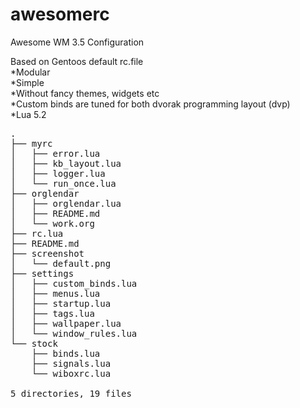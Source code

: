 awesomerc
=========

Awesome WM 3.5 Configuration

Based on Gentoos default rc.file<br>
*Modular<br>
*Simple<br>
*Without fancy themes, widgets etc<br>
*Custom binds are tuned for both dvorak programming layout (dvp)<br>
*Lua 5.2<br>

<pre>
.
├── myrc
│   ├── error.lua
│   ├── kb_layout.lua
│   ├── logger.lua
│   └── run_once.lua
├── orglendar
│   ├── orglendar.lua
│   ├── README.md
│   └── work.org
├── rc.lua
├── README.md
├── screenshot
│   └── default.png
├── settings
│   ├── custom_binds.lua
│   ├── menus.lua
│   ├── startup.lua
│   ├── tags.lua
│   ├── wallpaper.lua
│   └── window_rules.lua
└── stock
    ├── binds.lua
    ├── signals.lua
    └── wiboxrc.lua

5 directories, 19 files

</pre>
